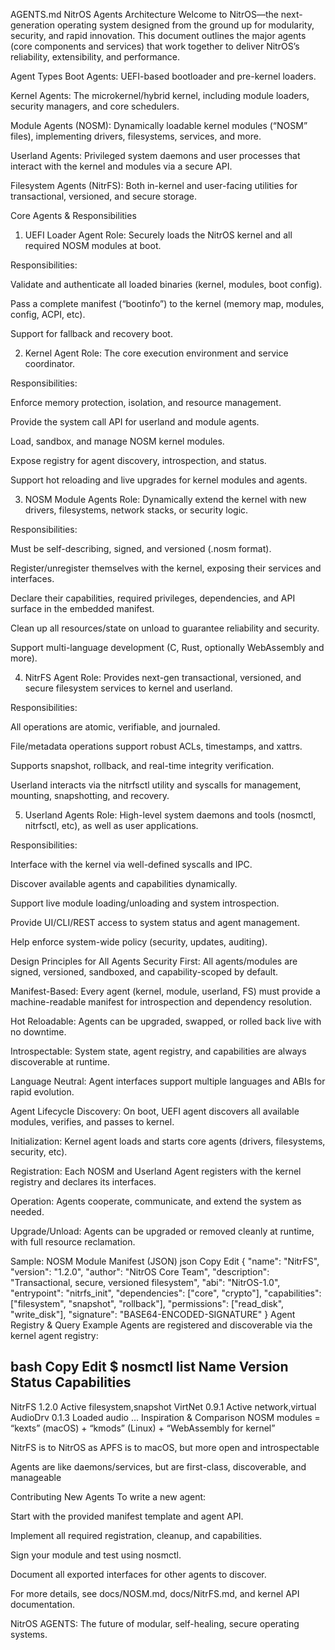 AGENTS.md
NitrOS Agents Architecture
Welcome to NitrOS—the next-generation operating system designed from the ground up for modularity, security, and rapid innovation.
This document outlines the major agents (core components and services) that work together to deliver NitrOS’s reliability, extensibility, and performance.

Agent Types
Boot Agents:
UEFI-based bootloader and pre-kernel loaders.

Kernel Agents:
The microkernel/hybrid kernel, including module loaders, security managers, and core schedulers.

Module Agents (NOSM):
Dynamically loadable kernel modules (“NOSM” files), implementing drivers, filesystems, services, and more.

Userland Agents:
Privileged system daemons and user processes that interact with the kernel and modules via a secure API.

Filesystem Agents (NitrFS):
Both in-kernel and user-facing utilities for transactional, versioned, and secure storage.

Core Agents & Responsibilities
1. UEFI Loader Agent
Role: Securely loads the NitrOS kernel and all required NOSM modules at boot.

Responsibilities:

Validate and authenticate all loaded binaries (kernel, modules, boot config).

Pass a complete manifest (“bootinfo”) to the kernel (memory map, modules, config, ACPI, etc).

Support for fallback and recovery boot.

2. Kernel Agent
Role: The core execution environment and service coordinator.

Responsibilities:

Enforce memory protection, isolation, and resource management.

Provide the system call API for userland and module agents.

Load, sandbox, and manage NOSM kernel modules.

Expose registry for agent discovery, introspection, and status.

Support hot reloading and live upgrades for kernel modules and agents.

3. NOSM Module Agents
Role: Dynamically extend the kernel with new drivers, filesystems, network stacks, or security logic.

Responsibilities:

Must be self-describing, signed, and versioned (.nosm format).

Register/unregister themselves with the kernel, exposing their services and interfaces.

Declare their capabilities, required privileges, dependencies, and API surface in the embedded manifest.

Clean up all resources/state on unload to guarantee reliability and security.

Support multi-language development (C, Rust, optionally WebAssembly and more).

4. NitrFS Agent
Role: Provides next-gen transactional, versioned, and secure filesystem services to kernel and userland.

Responsibilities:

All operations are atomic, verifiable, and journaled.

File/metadata operations support robust ACLs, timestamps, and xattrs.

Supports snapshot, rollback, and real-time integrity verification.

Userland interacts via the nitrfsctl utility and syscalls for management, mounting, snapshotting, and recovery.

5. Userland Agents
Role: High-level system daemons and tools (nosmctl, nitrfsctl, etc), as well as user applications.

Responsibilities:

Interface with the kernel via well-defined syscalls and IPC.

Discover available agents and capabilities dynamically.

Support live module loading/unloading and system introspection.

Provide UI/CLI/REST access to system status and agent management.

Help enforce system-wide policy (security, updates, auditing).

Design Principles for All Agents
Security First:
All agents/modules are signed, versioned, sandboxed, and capability-scoped by default.

Manifest-Based:
Every agent (kernel, module, userland, FS) must provide a machine-readable manifest for introspection and dependency resolution.

Hot Reloadable:
Agents can be upgraded, swapped, or rolled back live with no downtime.

Introspectable:
System state, agent registry, and capabilities are always discoverable at runtime.

Language Neutral:
Agent interfaces support multiple languages and ABIs for rapid evolution.

Agent Lifecycle
Discovery:
On boot, UEFI agent discovers all available modules, verifies, and passes to kernel.

Initialization:
Kernel agent loads and starts core agents (drivers, filesystems, security, etc).

Registration:
Each NOSM and Userland Agent registers with the kernel registry and declares its interfaces.

Operation:
Agents cooperate, communicate, and extend the system as needed.

Upgrade/Unload:
Agents can be upgraded or removed cleanly at runtime, with full resource reclamation.

Sample: NOSM Module Manifest (JSON)
json
Copy
Edit
{
  "name": "NitrFS",
  "version": "1.2.0",
  "author": "NitrOS Core Team",
  "description": "Transactional, secure, versioned filesystem",
  "abi": "NitrOS-1.0",
  "entrypoint": "nitrfs_init",
  "dependencies": ["core", "crypto"],
  "capabilities": ["filesystem", "snapshot", "rollback"],
  "permissions": ["read_disk", "write_disk"],
  "signature": "BASE64-ENCODED-SIGNATURE"
}
Agent Registry & Query Example
Agents are registered and discoverable via the kernel agent registry:

bash
Copy
Edit
$ nosmctl list
Name         Version    Status      Capabilities
-------------------------------------------------------
NitrFS       1.2.0      Active      filesystem,snapshot
VirtNet      0.9.1      Active      network,virtual
AudioDrv     0.1.3      Loaded      audio
...
Inspiration & Comparison
NOSM modules = “kexts” (macOS) + “kmods” (Linux) + “WebAssembly for kernel”

NitrFS is to NitrOS as APFS is to macOS, but more open and introspectable

Agents are like daemons/services, but are first-class, discoverable, and manageable

Contributing New Agents
To write a new agent:

Start with the provided manifest template and agent API.

Implement all required registration, cleanup, and capabilities.

Sign your module and test using nosmctl.

Document all exported interfaces for other agents to discover.

For more details, see docs/NOSM.md, docs/NitrFS.md, and kernel API documentation.

NitrOS AGENTS: The future of modular, self-healing, secure operating systems.


